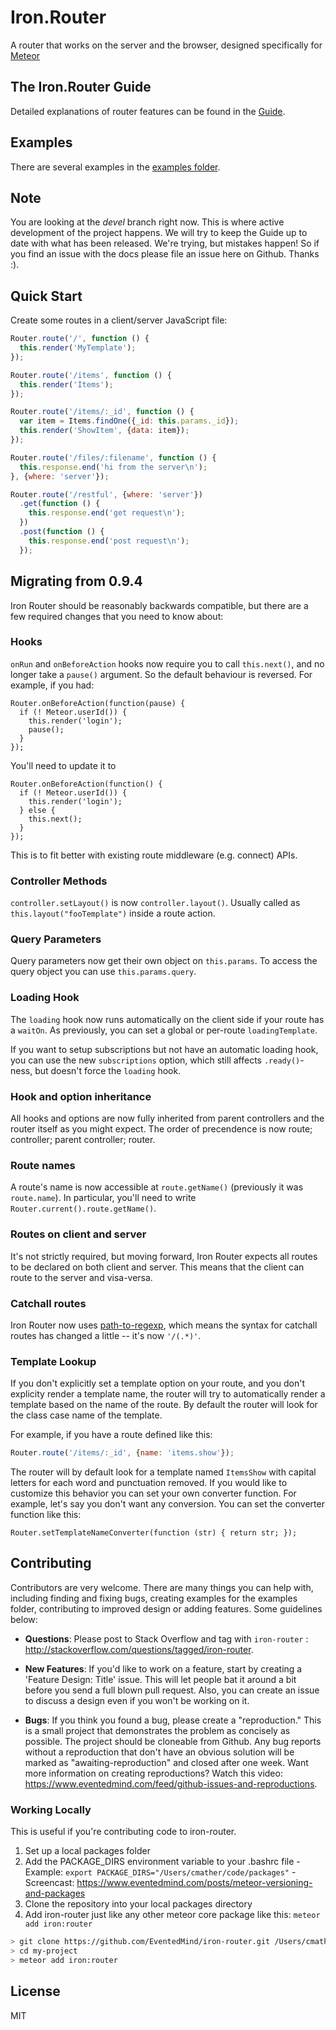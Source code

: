 Iron.Router
==============================================================================
A router that works on the server and the browser, designed specifically for <a href="https://github.com/meteor/meteor" target="_blank">Meteor</a>

## The Iron.Router Guide
Detailed explanations of router features can be found in the <a href="https://github.com/EventedMind/iron-router/tree/devel/Guide.md" target="_blank">Guide</a>.

## Examples
There are several examples in the <a href="https://github.com/EventedMind/iron-router/tree/devel/examples" target="_blank">examples folder</a>.

## Note
You are looking at the *devel* branch right now. This is where active development of the project happens. We will try to keep the Guide up to date with what has been released. We're trying, but mistakes happen! So if you find an issue with the docs please file an issue here on Github. Thanks :).

## Quick Start
Create some routes in a client/server JavaScript file:

```javascript
Router.route('/', function () {
  this.render('MyTemplate');
});

Router.route('/items', function () {
  this.render('Items');
});

Router.route('/items/:_id', function () {
  var item = Items.findOne({_id: this.params._id});
  this.render('ShowItem', {data: item});
});

Router.route('/files/:filename', function () {
  this.response.end('hi from the server\n');
}, {where: 'server'});

Router.route('/restful', {where: 'server'})
  .get(function () {
    this.response.end('get request\n');
  })
  .post(function () {
    this.response.end('post request\n');
  });

```

## Migrating from 0.9.4

Iron Router should be reasonably backwards compatible, but there are a few required changes that you need to know about:

### Hooks

`onRun` and `onBeforeAction` hooks now require you to call `this.next()`, and no longer take a `pause()` argument. So the default behaviour is reversed. For example, if you had:

```
Router.onBeforeAction(function(pause) {
  if (! Meteor.userId()) {
    this.render('login');
    pause();
  }
});
```

You'll need to update it to

```
Router.onBeforeAction(function() {
  if (! Meteor.userId()) {
    this.render('login');
  } else {
    this.next();
  }
});
```

This is to fit better with existing route middleware (e.g. connect) APIs.

### Controller Methods

`controller.setLayout()` is now `controller.layout()`. Usually called as `this.layout("fooTemplate")` inside a route action.

### Query Parameters
Query parameters now get their own object on `this.params`. To access the query object you can use `this.params.query`.

### Loading Hook

The `loading` hook now runs automatically on the client side if your route has a `waitOn`. As previously, you can set a global or per-route `loadingTemplate`.

If you want to setup subscriptions but not have an automatic loading hook, you can use the new `subscriptions` option, which still affects `.ready()`-ness, but doesn't force the `loading` hook.

### Hook and option inheritance

All hooks and options are now fully inherited from parent controllers and the router itself as you might expect. The order of precendence is now route; controller; parent controller; router.

### Route names

A route's name is now accessible at `route.getName()` (previously it was `route.name`). In particular, you'll need to write `Router.current().route.getName()`.

### Routes on client and server

It's not strictly required, but moving forward, Iron Router expects all routes to be declared on both client and server. This means that the client can route to the server and visa-versa.

### Catchall routes

Iron Router now uses [path-to-regexp](https://github.com/pillarjs/path-to-regexp), which means the syntax for catchall routes has changed a little -- it's now `'/(.*)'`.

### Template Lookup

If you don't explicitly set a template option on your route, and you don't
explicity render a template name, the router will try to automatically render a
template based on the name of the route. By default the router will look for the
class case name of the template.

For example, if you have a route defined like this:

```javascript
Router.route('/items/:_id', {name: 'items.show'});
```

The router will by default look for a template named `ItemsShow` with capital
letters for each word and punctuation removed. If you would like to customize
this behavior you can set your own converter function. For example, let's say
you don't want any conversion. You can set the converter function like this:

```
Router.setTemplateNameConverter(function (str) { return str; });
```

## Contributing
Contributors are very welcome. There are many things you can help with,
including finding and fixing bugs, creating examples for the examples folder,
contributing to improved design or adding features. Some guidelines below:

* **Questions**: Please post to Stack Overflow and tag with `iron-router` : http://stackoverflow.com/questions/tagged/iron-router.

* **New Features**: If you'd like to work on a feature,
  start by creating a 'Feature Design: Title' issue. This will let people bat it
  around a bit before you send a full blown pull request. Also, you can create
  an issue to discuss a design even if you won't be working on it.

* **Bugs**: If you think you found a bug, please create a "reproduction." This is a small project that demonstrates the problem as concisely as possible. The project should be cloneable from Github. Any bug reports without a reproduction that don't have an obvious solution will be marked as "awaiting-reproduction" and closed after one week. Want more information on creating reproductions? Watch this video: https://www.eventedmind.com/feed/github-issues-and-reproductions.

###  Working Locally
This is useful if you're contributing code to iron-router.

  1. Set up a local packages folder
  2. Add the PACKAGE_DIRS environment variable to your .bashrc file
    - Example: `export PACKAGE_DIRS="/Users/cmather/code/packages"`
    - Screencast: https://www.eventedmind.com/posts/meteor-versioning-and-packages
  3. Clone the repository into your local packages directory
  4. Add iron-router just like any other meteor core package like this: `meteor
     add iron:router`

```bash
> git clone https://github.com/EventedMind/iron-router.git /Users/cmather/code/packages/iron:router
> cd my-project
> meteor add iron:router
```

## License
MIT
